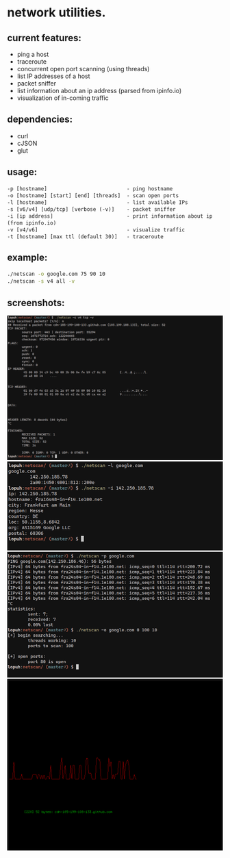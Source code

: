 # network utilities.

## current features:
- ping a host 
- traceroute 
- concurrent open port scanning (using threads)
- list IP addresses of a host 
- packet sniffer 
- list information about an ip address (parsed from ipinfo.io)
- visualization of in-coming traffic 

## dependencies: 
- curl
- cJSON
- glut 

## usage:
```text
-p [hostname]                          - ping hostname
-o [hostname] [start] [end] [threads]  - scan open ports
-l [hostname]                          - list available IPs
-s [v6/v4] [udp/tcp] [verbose (-v)]    - packet sniffer
-i [ip address]                        - print information about ip (from ipinfo.io)
-v [v4/v6]                             - visualize traffic
-t [hostname] [max ttl (default 30)]   - traceroute
```
## example: 
```sh
./netscan -o google.com 75 90 10
./netscan -s v4 all -v
```

## screenshots:

![](https://github.com/L0puh/netscan/blob/master/media/1.png)
![](https://github.com/L0puh/netscan/blob/master/media/2.png)
![](https://github.com/L0puh/netscan/blob/master/media/3.png)
![](https://github.com/L0puh/netscan/blob/master/media/4.png)
